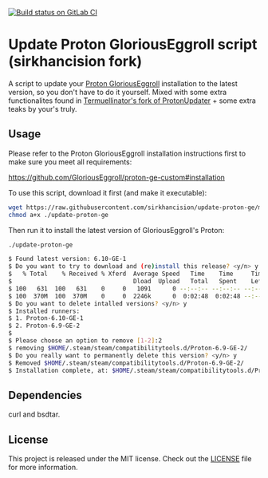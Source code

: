 [![Build status on GitLab CI][gitlab-ci-master-badge]][gitlab-ci-link]

[gitlab-ci-link]: https://gitlab.com/timvisee/update-proton-ge/pipelines

[gitlab-ci-master-badge]: https://gitlab.com/timvisee/update-proton-ge/badges/master/pipeline.svg

# Update Proton GloriousEggroll script (sirkhancision fork)

A script to update your [Proton GloriousEggroll][proton-ge] installation to the latest
version, so you don't have to do it yourself. Mixed with some extra functionalites found in [Termuellinator's fork of ProtonUpdater](https://github.com/Termuellinator/ProtonUpdater) + some extra teaks by your's truly.

## Usage

Please refer to the Proton GloriousEggroll installation instructions first to
make sure you meet all requirements:

<https://github.com/GloriousEggroll/proton-ge-custom#installation>

To use this script, download it first (and make it executable):

```bash
wget https://raw.githubusercontent.com/sirkhancision/update-proton-ge/master/update-proton-ge
chmod a+x ./update-proton-ge
```

Then run it to install the latest version of GloriousEggroll's Proton:

```bash
./update-proton-ge

$ Found latest version: 6.10-GE-1
$ Do you want to try to download and (re)install this release? <y/n> y
$   % Total    % Received % Xferd  Average Speed   Time    Time     Time  Current
$                                  Dload  Upload   Total   Spent    Left  Speed
$ 100   631  100   631    0     0   1091      0 --:--:-- --:--:-- --:--:--  1089
$ 100  370M  100  370M    0     0  2246k      0  0:02:48  0:02:48 --:--:-- 2288k
$ Do you want to delete intalled versions? <y/n> y
$ Installed runners:
$ 1. Proton-6.10-GE-1
$ 2. Proton-6.9-GE-2
$
$ Please choose an option to remove [1-2]:2
$ removing $HOME/.steam/steam/compatibilitytools.d/Proton-6.9-GE-2/
$ Do you really want to permanently delete this version? <y/n> y
$ Removed $HOME/.steam/steam/compatibilitytools.d/Proton-6.9-GE-2/
$ Installation complete, at: $HOME/.steam/steam/compatibilitytools.d/Proton-6.10-GE-1
```

## Dependencies

curl and bsdtar.

## License

This project is released under the MIT license.
Check out the [LICENSE](LICENSE) file for more information.

[proton-ge]: https://github.com/GloriousEggroll/proton-ge-custom
